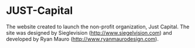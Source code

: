 # JUST-Capital
The website created to launch the non-profit organization, Just Capital. The site was designed by Sieglevision (http://www.siegelvision.com) and developed by Ryan Mauro (http://www.ryanmaurodesign.com).
